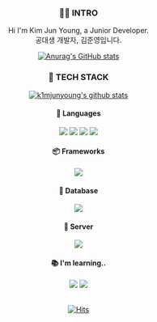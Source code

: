 <div align="center"> 

### 🙋‍♂️ INTRO

Hi I'm Kim Jun Young, a Junior Developer.  
공대생 개발자, 김준영입니다.  


[![Anurag's GitHub stats](https://github-readme-stats.vercel.app/api?username=k1mjunyoung&bg_color=#5383E8&show_icons=true)](https://github.com/anuraghazra/github-readme-stats)

### 🚀 TECH STACK
[![k1mjunyoung's github stats](https://github-readme-stats.vercel.app/api/top-langs/?username=k1mjunyoung&show_icons=true&hide_border=true&title_color=004386&icon_color=004386&layout=compact)](https://github.com/k1mjunyoung)  
#### 💬 Languages

<img src="https://img.shields.io/badge/Language-A8B9CC?style=flat-square&logo=C&logoColor=white"/>
<img src="https://img.shields.io/badge/Python-gold?style=flat-square&logo=Python&logoColor=3776AB"/>
<img src="https://img.shields.io/badge/HTML5-E34F26?style=flat-square&logo=HTML5&logoColor=white"/>
<img src="https://img.shields.io/badge/CSS3-1572B6?style=flat-square&logo=CSS3&logoColor=white"/>
<br>

#### 📦 Frameworks  
  
<img src="https://img.shields.io/badge/Django-092E20?style=flat-square&logo=Django&logoColor=white"/>
<br>

#### 🔋 Database  
  
<img src="https://img.shields.io/badge/MySQL-4479A1?style=flat-square&logo=MySQL&logoColor=gold"/>
<br>

#### 📡 Server  
  
<img src="https://img.shields.io/badge/AWS-232F3E?style=flat-square&logo=Amazon AWS&logoColor=FF9900"/>
<br>

#### 📚 I'm learning..

<img src="https://img.shields.io/badge/Java-964b00?style=flat-square&logo=OpenJDK&logoColor=white"/>
<img src="https://img.shields.io/badge/Spring-6DB33F?style=flat-square&logo=Spring&logoColor=white"/>
<br>
<br>

[![Hits](https://hits.seeyoufarm.com/api/count/incr/badge.svg?url=https%3A%2F%2Fgithub.com%2Fk1mjunyoung&count_bg=%235383E8&title_bg=%23555555&icon=&icon_color=%23E7E7E7&title=hits&edge_flat=false)](https://hits.seeyoufarm.com)
</div>
